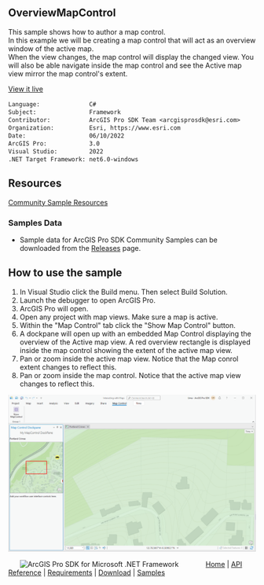 ## OverviewMapControl

<!-- TODO: Write a brief abstract explaining this sample -->
 This sample shows how to author a map control.    
 In this example we will be creating a map control that will act as an overview window of the active map.   
 When the view changes, the map control will display the changed view. You will also be able navigate inside the map control and see the Active map view mirror the map control's extent.  
   


<a href="https://pro.arcgis.com/en/pro-app/sdk/" target="_blank">View it live</a>

<!-- TODO: Fill this section below with metadata about this sample-->
```
Language:              C#
Subject:               Framework
Contributor:           ArcGIS Pro SDK Team <arcgisprosdk@esri.com>
Organization:          Esri, https://www.esri.com
Date:                  06/10/2022
ArcGIS Pro:            3.0
Visual Studio:         2022
.NET Target Framework: net6.0-windows
```

## Resources

[Community Sample Resources](https://github.com/Esri/arcgis-pro-sdk-community-samples#resources)

### Samples Data

* Sample data for ArcGIS Pro SDK Community Samples can be downloaded from the [Releases](https://github.com/Esri/arcgis-pro-sdk-community-samples/releases) page.  

## How to use the sample
<!-- TODO: Explain how this sample can be used. To use images in this section, create the image file in your sample project's screenshots folder. Use relative url to link to this image using this syntax: ![My sample Image](FacePage/SampleImage.png) -->
 1. In Visual Studio click the Build menu. Then select Build Solution.  
 2. Launch the debugger to open ArcGIS Pro.  
 3. ArcGIS Pro will open.   
 4. Open any project with map views. Make sure a map is active.  
 5. Within the "Map Control" tab click the "Show Map Control" button.  
 6. A dockpane will open up with an embedded Map Control displaying the overview of the Active map view. A red overview rectangle is displayed inside the map control showing the extent of the active map view.  
 7. Pan or zoom inside the active map view.  Notice that the Map conrol extent changes to reflect this.  
 8. Pan or zoom inside the map control. Notice that the active map view changes to reflect this.  
  
![UI](screenshots/mapcontrol.png)  
   


<!-- End -->

&nbsp;&nbsp;&nbsp;&nbsp;&nbsp;&nbsp;<img src="https://esri.github.io/arcgis-pro-sdk/images/ArcGISPro.png"  alt="ArcGIS Pro SDK for Microsoft .NET Framework" height = "20" width = "20" align="top"  >
&nbsp;&nbsp;&nbsp;&nbsp;&nbsp;&nbsp;&nbsp;&nbsp;&nbsp;&nbsp;&nbsp;&nbsp;
[Home](https://github.com/Esri/arcgis-pro-sdk/wiki) | <a href="https://pro.arcgis.com/en/pro-app/latest/sdk/api-reference" target="_blank">API Reference</a> | [Requirements](https://github.com/Esri/arcgis-pro-sdk/wiki#requirements) | [Download](https://github.com/Esri/arcgis-pro-sdk/wiki#installing-arcgis-pro-sdk-for-net) | <a href="https://github.com/esri/arcgis-pro-sdk-community-samples" target="_blank">Samples</a>
